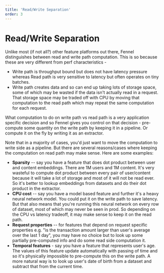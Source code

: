 ```yaml
---
title: 'Read/Write Separation'
order: 3
---
```


# Read/Write Separation

Unlike most (if not all?) other feature platforms out there, Fennel distinguishes between read and write path computation. This is so because these are very different from perf characteristics -&#x20;

* Write path is throughput bound but does not have latency pressure whereas Read path is very sensitive to latency but often operates on tiny batches.&#x20;
* Write path creates data and so can end up taking lots of storage space, some of which may be wasted if the data isn't actually read in a request. That storage space may be traded off with CPU by moving that computation to the read path which may repeat the same computation for each request.

What computation to do on write path vs read path is a very application specific decision and so Fennel gives you control on that decision - pre-compute some quantity on the write path by keeping it in a pipeline. Or compute it on the fly by writing it as an extractor.&#x20;

Note that in a majority of cases, you'd just want to move the computation to write side as a pipeline. But there are several reasons/cases where keeping the computation on read path may make sense. Here are some examples:

* **Sparsity** -- say you have a feature that does dot product between user and content embeddings. There are 1M users and 1M content. It's very wasteful to compute dot product between every pair of user/content because it will take a lot of storage and most of it will not be read ever. So it's better to lookup embeddings from datasets and do their dot product in the extractor.
* **CPU cost** -- say you have a model based feature and further it's a heavy neural network model. You could put it on the write path to save latency. But that also means that you're running this neural network on every row of dataset, most of which may never be seen in prod. So depending on the CPU vs latency tradeoff, it may make sense to keep it on the read path.&#x20;
* **Request properties** -- for features that depend on request specific properties e.g. "is the transaction amount larger than user's average over the last 1 day", you may have no choice but to look up some partially pre-computed info and do some read side computation it.&#x20;
* **Temporal features** - say you have a feature that represents user's age. The values of this feature update automatically with passing of time and so it's physically impossible to pre-compute this on the write path. A more natural way is to look up user's date of birth from a dataset and subtract that from the current time.

